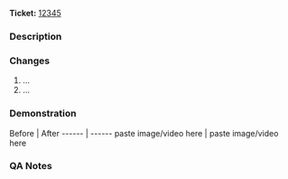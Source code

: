 
**Ticket:** [12345](https://app.asana.com/0/1203893814623116/12345)

### Description
[//]: # (Give a brief summary of why the change is being implemented.)

### Changes
[//]: # (List change details here for Code Reviewers.)
1. ...
2. ...

### Demonstration
[//]: # (Add screenshot or short video for demonstration how it was and how it will be.)
Before | After
------ | ------
paste image/video here | paste image/video here


### QA Notes
[//]: # (Describe useful things for QA team, e.g. important points, affected systems, what should be tested and so on.)
